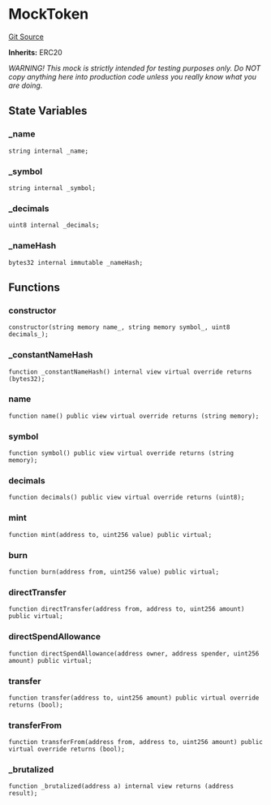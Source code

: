 # MockToken
[Git Source](https://github.com/lucidlyfi/MasterVaultCode/blob/e89626c00c676e7b87a7121ad91042902a96f6d2/src/Mocks/MockToken.sol)

**Inherits:**
ERC20

*WARNING! This mock is strictly intended for testing purposes only.
Do NOT copy anything here into production code unless you really know what you are doing.*


## State Variables
### _name

```solidity
string internal _name;
```


### _symbol

```solidity
string internal _symbol;
```


### _decimals

```solidity
uint8 internal _decimals;
```


### _nameHash

```solidity
bytes32 internal immutable _nameHash;
```


## Functions
### constructor


```solidity
constructor(string memory name_, string memory symbol_, uint8 decimals_);
```

### _constantNameHash


```solidity
function _constantNameHash() internal view virtual override returns (bytes32);
```

### name


```solidity
function name() public view virtual override returns (string memory);
```

### symbol


```solidity
function symbol() public view virtual override returns (string memory);
```

### decimals


```solidity
function decimals() public view virtual override returns (uint8);
```

### mint


```solidity
function mint(address to, uint256 value) public virtual;
```

### burn


```solidity
function burn(address from, uint256 value) public virtual;
```

### directTransfer


```solidity
function directTransfer(address from, address to, uint256 amount) public virtual;
```

### directSpendAllowance


```solidity
function directSpendAllowance(address owner, address spender, uint256 amount) public virtual;
```

### transfer


```solidity
function transfer(address to, uint256 amount) public virtual override returns (bool);
```

### transferFrom


```solidity
function transferFrom(address from, address to, uint256 amount) public virtual override returns (bool);
```

### _brutalized


```solidity
function _brutalized(address a) internal view returns (address result);
```

